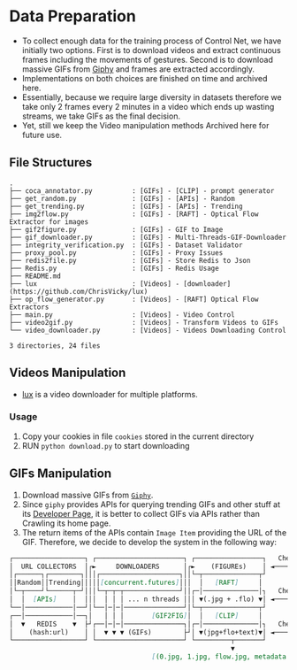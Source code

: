 # Data Preparation

* To collect enough data for the training process of Control Net, we have initially two options. First is to download videos and extract continuous frames including the movements of gestures. Second is to download massive GIFs from [Giphy](https://giphy.com/) and frames are extracted accordingly.
* Implementations on both choices are finished on time and archived here. 
* Essentially, because we require large diversity in datasets therefore we take only 2 frames every 2 minutes in a video which ends up wasting streams, we take GIFs as the final decision.
* Yet, still we keep the Video manipulation methods Archived here for future use.

## File Structures

```
.
├── coca_annotator.py          : [GIFs] - [CLIP] - prompt generator
├── get_random.py              : [GIFs] - [APIs] - Random
├── get_trending.py            : [GIFs] - [APIs] - Trending
├── img2flow.py                : [GIFs] - [RAFT] - Optical Flow Extractor for images
├── gif2figure.py              : [GIFs] - GIF to Image
├── gif_downloader.py          : [GIFs] - Multi-Threads-GIF-Downloader
├── integrity_verification.py  : [GIFs] - Dataset Validator
├── proxy_pool.py              : [GIFs] - Proxy Issues
├── redis2file.py              : [GIFs] - Store Redis to Json
├── Redis.py                   : [GIFs] - Redis Usage
├── README.md
├── lux                        : [Videos] - [downloader](https://github.com/ChrisVicky/lux)
├── op_flow_generator.py       : [Videos] - [RAFT] Optical Flow Extractors
├── main.py                    : [Videos] - Video Control
├── video2gif.py               : [Videos] - Transform Videos to GIFs
└── video_downloader.py        : [Videos] - Videos Downloading Control

3 directories, 24 files
```

## Videos Manipulation

* [lux](https://github.com/ChrisVicky/lux) is a video downloader for multiple platforms.

### Usage
1. Copy your cookies in file `cookies` stored in the current directory
2. RUN `python download.py` to start downloading

## GIFs Manipulation

1. Download massive GIFs from [`Giphy`](https://giphy.com/).
2. Since `giphy` provides APIs for querying trending GIFs and other stuff at its [Developer Page](https://developers.giphy.com/), it is better to collect GIFs via APIs rather than Crawling its home page.
3. The return items of the APIs contain `Image Item` providing the URL of the GIF. Therefore, we decide to develop the system in the following way:

```markdown
┌──────────────────┐ ┌──────────────────────┐ ┌─────────────────┐   Check IMG sizes
│  URL COLLECTORS  │┌►     DOWNLOADERS      │┌►    (FIGUREs)    │ ◄────────────────┐
│┌──────┐┌────────┐│││┌────────────────────┐││└─┬──────────────┬┘                  │
││Random││Trending│││││[concurrent.futures]│││  │   [RAFT]     │                   │┌─────────────┐
│└─┬────┘└──────┬─┘│││└─┬─┬─┬──────────────┘││┌─│──────────────│┐   Check .flo     ││             │
│  │  [APIs]    │  │││  │ │ │ ... n threads │││ ▼(.jpg + .flo) ▼│ ◄────────────────┼┤  VALIDATOR  │
└──│────────────│──┘│└──│─│─│───────────────┘│└─┬──────────────┬┘                  ││             │
┌──│────────────│──┐│   │ │ │       [GIF2FIG]│  │   [CLIP]     │                   │└─────────────┘
│  ▼   REDIS    ▼  ├┘┌──│─│─│───────────────┐│┌─│──────────────│┐   Check Prompt   │
│    (hash:url)    │ │  ▼ ▼ ▼ (GIFs)        ├┘│ ▼(jpg+flo+text)▼│ ◄────────────────┘
└──────────────────┘ └──────────────────────┘ └─────────┬───────┘   
                                                        ▼
                                    [(0.jpg, 1.jpg, flow.jpg, metadata.json), ...]

```

